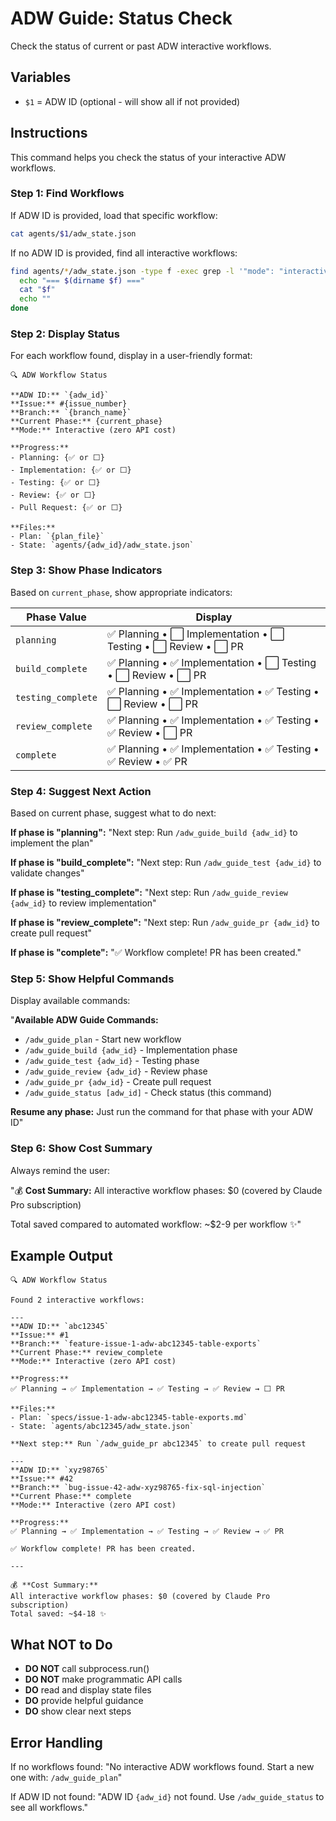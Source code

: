 # ADW Guide: Status Check

Check the status of current or past ADW interactive workflows.

## Variables

- `$1` = ADW ID (optional - will show all if not provided)

## Instructions

This command helps you check the status of your interactive ADW workflows.

### Step 1: Find Workflows

If ADW ID is provided, load that specific workflow:
```bash
cat agents/$1/adw_state.json
```

If no ADW ID is provided, find all interactive workflows:
```bash
find agents/*/adw_state.json -type f -exec grep -l '"mode": "interactive"' {} \; | while read f; do
  echo "=== $(dirname $f) ==="
  cat "$f"
  echo ""
done
```

### Step 2: Display Status

For each workflow found, display in a user-friendly format:

```
🔍 ADW Workflow Status

**ADW ID:** `{adw_id}`
**Issue:** #{issue_number}
**Branch:** `{branch_name}`
**Current Phase:** {current_phase}
**Mode:** Interactive (zero API cost)

**Progress:**
- Planning: {✅ or ⬜}
- Implementation: {✅ or ⬜}
- Testing: {✅ or ⬜}
- Review: {✅ or ⬜}
- Pull Request: {✅ or ⬜}

**Files:**
- Plan: `{plan_file}`
- State: `agents/{adw_id}/adw_state.json`
```

### Step 3: Show Phase Indicators

Based on `current_phase`, show appropriate indicators:

| Phase Value | Display |
|-------------|---------|
| `planning` | ✅ Planning • ⬜ Implementation • ⬜ Testing • ⬜ Review • ⬜ PR |
| `build_complete` | ✅ Planning • ✅ Implementation • ⬜ Testing • ⬜ Review • ⬜ PR |
| `testing_complete` | ✅ Planning • ✅ Implementation • ✅ Testing • ⬜ Review • ⬜ PR |
| `review_complete` | ✅ Planning • ✅ Implementation • ✅ Testing • ✅ Review • ⬜ PR |
| `complete` | ✅ Planning • ✅ Implementation • ✅ Testing • ✅ Review • ✅ PR |

### Step 4: Suggest Next Action

Based on current phase, suggest what to do next:

**If phase is "planning":**
"Next step: Run `/adw_guide_build {adw_id}` to implement the plan"

**If phase is "build_complete":**
"Next step: Run `/adw_guide_test {adw_id}` to validate changes"

**If phase is "testing_complete":**
"Next step: Run `/adw_guide_review {adw_id}` to review implementation"

**If phase is "review_complete":**
"Next step: Run `/adw_guide_pr {adw_id}` to create pull request"

**If phase is "complete":**
"✅ Workflow complete! PR has been created."

### Step 5: Show Helpful Commands

Display available commands:

"**Available ADW Guide Commands:**
- `/adw_guide_plan` - Start new workflow
- `/adw_guide_build {adw_id}` - Implementation phase
- `/adw_guide_test {adw_id}` - Testing phase
- `/adw_guide_review {adw_id}` - Review phase
- `/adw_guide_pr {adw_id}` - Create pull request
- `/adw_guide_status [adw_id]` - Check status (this command)

**Resume any phase:** Just run the command for that phase with your ADW ID"

### Step 6: Show Cost Summary

Always remind the user:

"💰 **Cost Summary:**
All interactive workflow phases: $0 (covered by Claude Pro subscription)

Total saved compared to automated workflow: ~$2-9 per workflow ✨"

## Example Output

```
🔍 ADW Workflow Status

Found 2 interactive workflows:

---
**ADW ID:** `abc12345`
**Issue:** #1
**Branch:** `feature-issue-1-adw-abc12345-table-exports`
**Current Phase:** review_complete
**Mode:** Interactive (zero API cost)

**Progress:**
✅ Planning → ✅ Implementation → ✅ Testing → ✅ Review → ⬜ PR

**Files:**
- Plan: `specs/issue-1-adw-abc12345-table-exports.md`
- State: `agents/abc12345/adw_state.json`

**Next step:** Run `/adw_guide_pr abc12345` to create pull request

---
**ADW ID:** `xyz98765`
**Issue:** #42
**Branch:** `bug-issue-42-adw-xyz98765-fix-sql-injection`
**Current Phase:** complete
**Mode:** Interactive (zero API cost)

**Progress:**
✅ Planning → ✅ Implementation → ✅ Testing → ✅ Review → ✅ PR

✅ Workflow complete! PR has been created.

---

💰 **Cost Summary:**
All interactive workflow phases: $0 (covered by Claude Pro subscription)
Total saved: ~$4-18 ✨
```

## What NOT to Do

- **DO NOT** call subprocess.run()
- **DO NOT** make programmatic API calls
- **DO** read and display state files
- **DO** provide helpful guidance
- **DO** show clear next steps

## Error Handling

If no workflows found:
"No interactive ADW workflows found. Start a new one with: `/adw_guide_plan`"

If ADW ID not found:
"ADW ID `{adw_id}` not found. Use `/adw_guide_status` to see all workflows."
